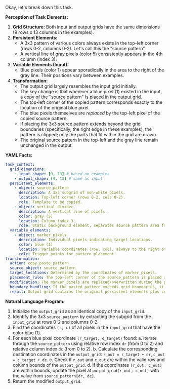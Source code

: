 Okay, let's break down this task.

**Perception of Task Elements:**

1.  **Grid Structure:** Both input and output grids have the same dimensions (9 rows x 13 columns in the examples).
2.  **Persistent Elements:**
    *   A 3x3 pattern of various colors always exists in the top-left corner (rows 0-2, columns 0-2). Let's call this the "source pattern".
    *   A vertical line of gray pixels (color 5) consistently appears in the 4th column (index 3).
3.  **Variable Elements (Input):**
    *   Blue pixels (color 1) appear sporadically in the area to the right of the gray line. Their positions vary between examples.
4.  **Transformation:**
    *   The output grid largely resembles the input grid initially.
    *   The key change is that wherever a blue pixel (1) existed in the input, a copy of the "source pattern" is placed in the output grid.
    *   The top-left corner of the copied pattern corresponds exactly to the location of the original blue pixel.
    *   The blue pixels themselves are *replaced* by the top-left pixel of the copied source pattern.
    *   If placing the 3x3 source pattern extends beyond the grid boundaries (specifically, the right edge in these examples), the pattern is clipped; only the parts that fit within the grid are drawn.
    *   The original source pattern in the top-left and the gray line remain unchanged in the output.

**YAML Facts:**


```yaml
task_context:
  grid_dimensions:
    - input_shape: [9, 13] # based on examples
    - output_shape: [9, 13] # same as input
  persistent_elements:
    - object: source_pattern
      description: A 3x3 subgrid of non-white pixels.
      location: Top-left corner (rows 0-2, cols 0-2).
      role: Template to be copied.
    - object: vertical_divider
      description: A vertical line of pixels.
      color: gray (5)
      location: Column index 3.
      role: Static background element, separates source pattern area from target area.
  variable_elements:
    - object: marker_pixels
      description: Individual pixels indicating target locations.
      color: blue (1)
      location: Variable coordinates (row, col), always to the right of the vertical_divider (col > 3).
      role: Trigger points for pattern placement.
transformation:
  action: copy_paste_pattern
  source_object: source_pattern
  target_locations: Determined by the coordinates of marker_pixels.
  placement_rule: The top-left corner of the source_pattern is placed at the exact coordinates of each marker_pixel.
  modification: The marker_pixels are replaced/overwritten during the paste operation.
  boundary_handling: If the pasted pattern exceeds grid boundaries, it is clipped.
  result: Output grid contains the original persistent elements plus copies of the source_pattern placed at marker_pixel locations.
```


**Natural Language Program:**

1.  Initialize the `output_grid` as an identical copy of the `input_grid`.
2.  Identify the 3x3 `source_pattern` by extracting the subgrid from the `input_grid` at rows 0-2 and columns 0-2.
3.  Find the coordinates `(r, c)` of all pixels in the `input_grid` that have the color blue (1).
4.  For each blue pixel coordinate `(r_target, c_target)` found:
    a.  Iterate through the `source_pattern` using relative row index `dr` (from 0 to 2) and relative column index `dc` (from 0 to 2).
    b.  Calculate the corresponding destination coordinates in the `output_grid`: `r_out = r_target + dr`, `c_out = c_target + dc`.
    c.  Check if `r_out` and `c_out` are within the valid row and column bounds of the `output_grid`.
    d.  If the coordinates `(r_out, c_out)` are within bounds, update the pixel at `output_grid[r_out, c_out]` with the value from `source_pattern[dr, dc]`.
5.  Return the modified `output_grid`.